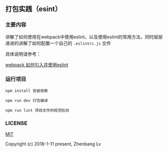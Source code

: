 ## 打包实践（esint）

### 主要内容

讲解了如何使用在webpack中使用eslint，以及使用eslint的常用方法，同时层层递进的讲解了如何配置一个自己的 `.eslintrc.js` 文件

具体说明请参考：

[webpack 如何引入并使用eslint](https://github.com/lvzhenbang/webpack-learning/tree/master/doc/first/babel-eslint.md)

### 运行项目

```
npm install 安装依赖

npm run dev 打包编译

npm run lint 项目文件的规范检测
```

### LICENSE

[MIT](https://opensource.org/licenses/MIT)

Copyright (c) 2018-1-11 present, Zhenbang Lv
